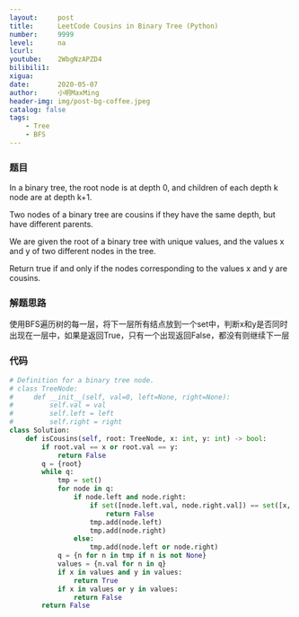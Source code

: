 ```yaml
---
layout:     post
title:      LeetCode Cousins in Binary Tree (Python)
number:     9999
level:      na
lcurl:      
youtube:    2WbgNzAPZD4
bilibili1:  
xigua:      
date:       2020-05-07
author:     小明MaxMing
header-img: img/post-bg-coffee.jpeg
catalog: false
tags:
    - Tree
    - BFS
---
```


### 题目

In a binary tree, the root node is at depth 0, and children of each depth k node are at depth k+1.

Two nodes of a binary tree are cousins if they have the same depth, but have different parents.

We are given the root of a binary tree with unique values, and the values x and y of two different nodes in the tree.

Return true if and only if the nodes corresponding to the values x and y are cousins.

### 解题思路

使用BFS遍历树的每一层，将下一层所有结点放到一个set中，判断x和y是否同时出现在一层中，如果是返回True，只有一个出现返回False，都没有则继续下一层

### 代码
```python
# Definition for a binary tree node.
# class TreeNode:
#     def __init__(self, val=0, left=None, right=None):
#         self.val = val
#         self.left = left
#         self.right = right
class Solution:
    def isCousins(self, root: TreeNode, x: int, y: int) -> bool:
        if root.val == x or root.val == y:
            return False
        q = {root}
        while q:
            tmp = set()
            for node in q:
                if node.left and node.right:
                    if set([node.left.val, node.right.val]) == set([x, y]):
                        return False
                    tmp.add(node.left)
                    tmp.add(node.right)
                else:
                    tmp.add(node.left or node.right)
            q = {n for n in tmp if n is not None}
            values = {n.val for n in q}
            if x in values and y in values:
                return True
            if x in values or y in values:
                return False
        return False
```
